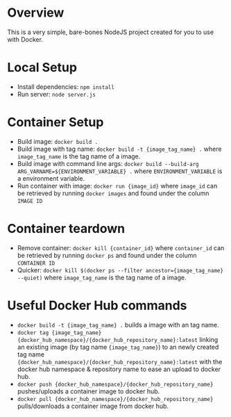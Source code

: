 # Overview
This is a very simple, bare-bones NodeJS project created for you to use with Docker.

# Local Setup
* Install dependencies: `npm install`
* Run server: `node server.js`

# Container Setup
* Build image: `docker build .`
* Build image with tag name: `docker build -t {image_tag_name} .` where `image_tag_name` is the tag name of a image.
* Build image with command line args: `docker build --build-arg ARG_VARNAME=${ENVIRONMENT_VARIABLE} .` where `ENVIRONMENT_VARIABLE` is a environment variable.
* Run container with image: `docker run {image_id}` where `image_id` can be retrieved by running `docker images` and found under the column `IMAGE ID`

# Container teardown
* Remove container: `docker kill {container_id}` where `container_id` can be retrieved by running `docker ps` and found under the column `CONTAINER ID`
* Quicker: `docker kill $(docker ps --filter ancestor={image_tag_name} --quiet)` where `image_tag_name` is the tag name of a image.

# Useful Docker Hub commands
* `docker build -t {image_tag_name} .` builds a image with an tag name.
* `docker tag {image_tag_name} {docker_hub_namespace}/{docker_hub_repository_name}:latest` linking an existing image (by tag name `{image_tag_name}`) to an newly created tag name `{docker_hub_namespace}/{docker_hub_repository_name}:latest`  with the docker hub namespace & repository name to ease an upload to docker hub.
* `docker push {docker_hub_namespace}/{docker_hub_repository_name}` pushes/uploads a container image to docker hub.
* `docker pull {docker_hub_namespace}/{docker_hub_repository_name}` pulls/downloads a container image from docker hub.